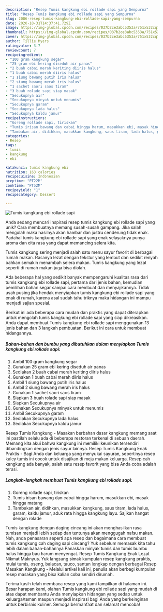 ```yaml
---
description: "Resep Tumis kangkung ebi rollade sapi yang Sempurna"
title: "Resep Tumis kangkung ebi rollade sapi yang Sempurna"
slug: 2086-resep-tumis-kangkung-ebi-rollade-sapi-yang-sempurna
date: 2020-10-31T14:37:41.729Z
image: https://img-global.cpcdn.com/recipes/037b2ce3abc5353a/751x532cq70/tumis-kangkung-ebi-rollade-sapi-foto-resep-utama.jpg
thumbnail: https://img-global.cpcdn.com/recipes/037b2ce3abc5353a/751x532cq70/tumis-kangkung-ebi-rollade-sapi-foto-resep-utama.jpg
cover: https://img-global.cpcdn.com/recipes/037b2ce3abc5353a/751x532cq70/tumis-kangkung-ebi-rollade-sapi-foto-resep-utama.jpg
author: Tillie Myers
ratingvalue: 3.7
reviewcount: 7
recipeingredient:
- "100 gram kangkung segar"
- "25 gram ebi kering diseduh air panas"
- "2 buah cabai merah keriting diiris halus"
- "1 buah cabai merah diiris halus"
- "1 siung bawang putih iris halus"
- "2 siung bawang merah iris halus"
- "1 sachet saori saos tiram"
- "3 buah rolade sapi siap masak"
- "Secukupnya air"
- "Secukupnya minyak untuk menumis"
- "Secukupnya garam"
- "Secukupnya lada halus"
- "Secukupnya kaldu jamur"
recipeinstructions:
- "Goreng rollade sapi, tiriskan"
- "Tumis irisan bawang dan cabai hingga harum, masukkan ebi, masak hingga matang"
- "Tambakan air, didihkan, masukkan kangkung, saus tiram, lada halus, garam, kaldu jamur, aduk rata hingga kangkung layu. Sajikan hangat dengan rolade"
categories:
- Resep
tags:
- tumis
- kangkung
- ebi

katakunci: tumis kangkung ebi 
nutrition: 163 calories
recipecuisine: Indonesian
preptime: "PT22M"
cooktime: "PT52M"
recipeyield: "1"
recipecategory: Dessert

---
```



![Tumis kangkung ebi rollade sapi](https://img-global.cpcdn.com/recipes/037b2ce3abc5353a/751x532cq70/tumis-kangkung-ebi-rollade-sapi-foto-resep-utama.jpg)

Anda sedang mencari inspirasi resep tumis kangkung ebi rollade sapi yang unik? Cara membuatnya memang susah-susah gampang. Jika salah mengolah maka hasilnya akan hambar dan justru cenderung tidak enak. Padahal tumis kangkung ebi rollade sapi yang enak selayaknya punya aroma dan cita rasa yang dapat memancing selera kita.

Tumis kangkung sering menjadi salah satu menu sayur favorit di berbagai rumah makan. Rasanya lezat dengan tekstur yang lembut dan sedikit renyah bahkan semakin menambah selera makan. Tumis kangkung yang lezat seperti di rumah makan juga bisa diolah.

Ada beberapa hal yang sedikit banyak mempengaruhi kualitas rasa dari tumis kangkung ebi rollade sapi, pertama dari jenis bahan, kemudian pemilihan bahan segar sampai cara membuat dan menyajikannya. Tidak usah pusing jika hendak menyiapkan tumis kangkung ebi rollade sapi yang enak di rumah, karena asal sudah tahu triknya maka hidangan ini mampu menjadi sajian spesial.


Berikut ini ada beberapa cara mudah dan praktis yang dapat diterapkan untuk mengolah tumis kangkung ebi rollade sapi yang siap dikreasikan. Anda dapat membuat Tumis kangkung ebi rollade sapi menggunakan 13 jenis bahan dan 3 langkah pembuatan. Berikut ini cara untuk membuat hidangannya.

<!--inarticleads1-->

##### Bahan-bahan dan bumbu yang dibutuhkan dalam menyiapkan Tumis kangkung ebi rollade sapi:

1. Ambil 100 gram kangkung segar
1. Gunakan 25 gram ebi kering diseduh air panas
1. Sediakan 2 buah cabai merah keriting diiris halus
1. Gunakan 1 buah cabai merah diiris halus
1. Ambil 1 siung bawang putih iris halus
1. Ambil 2 siung bawang merah iris halus
1. Gunakan 1 sachet saori saos tiram
1. Siapkan 3 buah rolade sapi siap masak
1. Siapkan Secukupnya air
1. Gunakan Secukupnya minyak untuk menumis
1. Ambil Secukupnya garam
1. Sediakan Secukupnya lada halus
1. Sediakan Secukupnya kaldu jamur


Resep Tumis Kangkung - Masakan berbahan dasar kangkung memang saat ini pastilah selalu ada di beberapa restoran terkenal di sebuah daerah. Memang kita akui bahwa kangkung ini memiliki keunikan tersendiri dibandingkan dengan jenis sayur lainnya. Resep Tumis Kangkung Enak Praktis - Bagi Anda dan keluarga yang menyukai sayuran, sepertinya resep kaley tumis ini cocok untuk disajikan di meja makan keluarga. Resep cah kangkung ada banyak, salah satu resep favorit yang bisa Anda coba adalah terasi. 

<!--inarticleads2-->

##### Langkah-langkah membuat Tumis kangkung ebi rollade sapi:

1. Goreng rollade sapi, tiriskan
1. Tumis irisan bawang dan cabai hingga harum, masukkan ebi, masak hingga matang
1. Tambakan air, didihkan, masukkan kangkung, saus tiram, lada halus, garam, kaldu jamur, aduk rata hingga kangkung layu. Sajikan hangat dengan rolade


Tumis kangkung dengan daging cincang ini akan menghasilkan rasa tumisan menjadi lebih sedap dan tentunya akan menggugah nafsu makan. Nah, anda penasaran seperti apa resep dan bagaimana cara membuat tumis kangkung cah daging sapi cincang? Yuk sebelum memasak kita tahu lebih dalam bahan-bahannya Panaskan minyak tumis dan tumis bumbu halus hingga bau harum menyengat. Resep Tumis Kangkung Enak Lezat Nikmat Maknyus. Yuk langsung simak kumpulan resep kangkung praktis, mulai tumis, oseng, balacan, tauco, santan lengkap dengan berbagai Resep Masakan Kangkung - Melalui artikel kali ini, penulis akan berbagi kumpulan resep masakan yang bisa kalian coba sendiri dirumah. 

Terima kasih telah membaca resep yang kami tampilkan di halaman ini. Besar harapan kami, olahan Tumis kangkung ebi rollade sapi yang mudah di atas dapat membantu Anda menyiapkan hidangan yang sedap untuk keluarga/teman maupun menjadi inspirasi bagi Anda yang berkeinginan untuk berbisnis kuliner. Semoga bermanfaat dan selamat mencoba!
